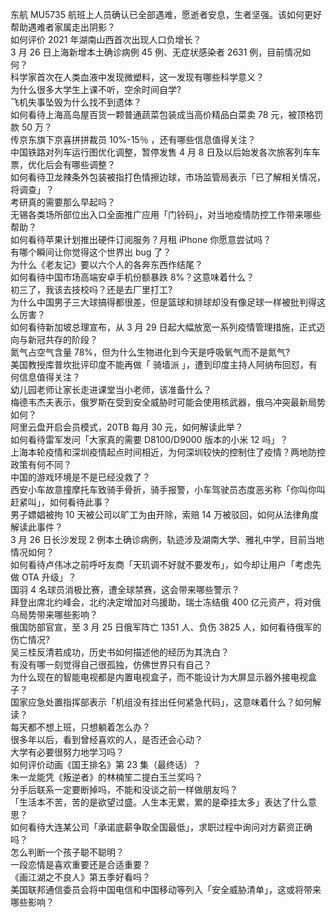 东航 MU5735 航班上人员确认已全部遇难，愿逝者安息，生者坚强。该如何更好帮助遇难者家属走出阴影？  
如何评价 2021 年湖南山西首次出现人口负增长？  
3 月 26 日上海新增本土确诊病例 45 例、无症状感染者 2631 例，目前情况如何？  
科学家首次在人类血液中发现微塑料，这一发现有哪些科学意义？  
为什么很多大学生上课不听，空余时间自学?  
飞机失事坠毁为什么找不到遗体？  
如何看待上海高岛屋百货一颗普通蔬菜包装成当高价精品白菜卖 78 元，被顶格罚款 50 万？  
传京东旗下京喜拼拼裁员 10%-15％ ，还有哪些信息值得关注？  
中国铁路对列车运行图优化调整，暂停发售 4 月 8 日及以后始发各次旅客列车车票，优化后会有哪些调整？  
如何看待卫龙辣条外包装被指打色情擦边球，市场监管局表示「已了解相关情况，将调查」？  
考研真的需要那么早起吗？  
无锡各类场所部位出入口全面推广应用「门铃码」，对当地疫情防控工作带来哪些帮助？  
如何看待苹果计划推出硬件订阅服务？月租 iPhone 你愿意尝试吗？  
有哪个瞬间让你觉得这个世界出 bug 了？  
为什么《老友记》要以六个人的各奔东西作结尾？  
如何看待中国市场高端安卓手机份额暴跌 8%？这意味着什么？  
初三了，我该去技校吗？还是去厂里打工?  
为什么中国男子三大球搞得都很差，但是篮球和排球却没有像足球一样被批判得这么厉害？  
如何看待新加坡总理宣布，从 3 月 29 日起大幅放宽一系列疫情管理措施，正式迈向与新冠共存的阶段？  
氮气占空气含量 78%，但为什么生物进化到今天是呼吸氧气而不是氮气?  
美国教授库普坎批评印度不能再做「 骑墙派 」，遭到印度主持人阿纳布回怼，有何信息值得关注？  
幼儿园老师让家长走进课堂当小老师，该准备什么？  
梅德韦杰夫表示，俄罗斯在受到安全威胁时可能会使用核武器，俄乌冲突最新局势如何？  
阿里云盘开启会员模式，20TB 每月 30 元，如何解读此举？  
如何看待雷军发问「大家真的需要 D8100/D9000 版本的小米 12 吗」？  
上海本轮疫情和深圳疫情起点时间相近，为何深圳较快的控制住了疫情？两地防控政策有何不同？  
中国的游戏环境是不是已经没救了？  
西安小车故意撞摩托车致骑手骨折，骑手报警，小车驾驶员态度恶劣称「你叫你叫赶紧叫」，如何看待此事？  
男子嫖娼被拘 10 天被公司以旷工为由开除，索赔 14 万被驳回，如何从法律角度解读此事件？  
3 月 26 日长沙发现 2 例本土确诊病例，轨迹涉及湖南大学、雅礼中学，目前当地情况如何？  
如何看待卢伟冰之前呼吁友商「天玑调不好就不要发布」，如今却让用户「考虑先做 OTA 升级」？  
国羽 4 名球员消极比赛，遭全球禁赛，这会带来哪些警示？  
拜登出席北约峰会，北约决定增加对乌援助，瑞士冻结俄 400 亿元资产，将对俄乌局势带来哪些影响？  
俄国防部官宣，至 3 月 25 日俄军阵亡 1351 人、负伤 3825 人，如何看待俄军的伤亡情况?  
吴三桂反清若成功，历史书如何描述他的经历为其洗白？  
有没有哪一刻觉得自己很孤独，仿佛世界只有自己？  
为什么现在的智能电视都是内置电视盒子，而不能设计为大屏显示器外接电视盒子？  
国家应急处置指挥部表示「机组没有挂出任何紧急代码」，这意味着什么？如何解读？  
每天都不想上班，只想躺着怎么办？  
很多年以后，看到曾经喜欢的人，是否还会心动？  
大学有必要很努力地学习吗？  
如何评价动画《国王排名》第 23 集（最终话）？  
朱一龙能凭《叛逆者》的林楠笙二提白玉兰奖吗？  
分手后联系一定要断掉吗，不能和没谈之前一样做朋友吗？  
「生活本不苦，苦的是欲望过盛。人生本无累，累的是牵挂太多」表达了什么意思？  
如何看待大连某公司「承诺底薪争取全国最低」，求职过程中询问对方薪资正确吗？  
怎么判断一个孩子聪不聪明？  
一段恋情是喜欢重要还是合适重要？  
《画江湖之不良人》第五季好看吗？  
美国联邦通信委员会将中国电信和中国移动等列入「安全威胁清单」，这或将带来哪些影响？  
